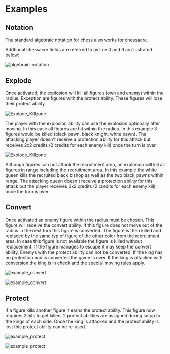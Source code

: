 # Examples

## Notation

The standard [algebraic notation for chess](https://en.wikipedia.org/wiki/Algebraic_notation_(chess)) also works for chessacre.

Addtional chessacre fields are referred to as line 0 and 9 as illustrated below:

![algebraic-notation](_algebraic-notation.drawio.svg)

## Explode

Once activated, the explosion will kill all figures (own and enemy) within the radius. Exception are figures with the protect ability. These figures will lose their protect ability.

![Explode_Killzone](_example_explode1.drawio.svg)

The player with the explosion ability can use the explosion optionally after moving. In this case all figures are hit within the radius. In this example 3 figures would be killed (black pawn, black knight, white pawn). The attacking player doesn't receive a protection ability for this attack but receives 2x2 credits (2 credits for each enemy kill) once the turn is over.

![Explode_Killzone](_example_explode2.drawio.svg)

Although figures can not attack the recruitment area, an explosion will kill all figures in range including the recruitment area. In this example the white queen kills the recruited black bishop as well as the two black pawns within range. The attacking queen doesn't receive a protection ability for this attack but the player receives 3x2 credits (2 credits for each enemy kill) once the turn is over.

## Convert

Once activated an enemy figure within the radius must be chosen. This figure will receive the convert ability. If this figure does not move out of the radius in the next turn this figure is converted. The figure is then killed and replaced by the same typ of figure of the other color from the recruitment area. In case this figure is not available the figure is killed without replacement. If the figure manages to escape it may keep the convert ability. Enemys with the protect ability can not be converted. If the king has no protection and is converted the game is over. If the king is attacked with conversion the king is in check and the special moving rules apply.

![example_convert](_example_convert1.drawio.svg)

![example_convert](_example_convert2.drawio.svg)

## Protect

If a figure kills another figure it earns the protect ability. This figure now requires 2 hits to get killed. 2 protect abilities are assigned during setup to the kings of each side. Once the king is attacked and the protect ability is lost this protect ability can be re-used.

![example_protect](_example_protect1.drawio.svg)

![example_protect](_example_protect2.drawio.svg)

